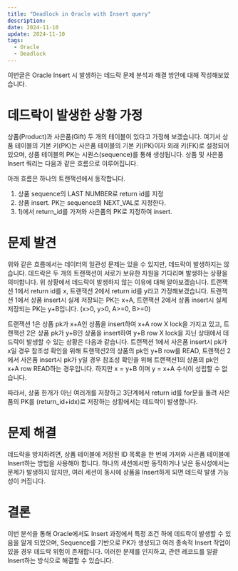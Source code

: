 ```yaml
---
title: "Deadlock in Oracle with Insert query"
description:
date: 2024-11-10
update: 2024-11-10
tags:
  - Oracle
  - Deadlock
---
```


이번글은 Oracle Insert 시 발생하는 데드락 문제 분석과 해결 방안에 대해 작성해보았습니다.

# 데드락이 발생한 상황 가정
상품(Product)과 사은품(Gift) 두 개의 테이블이 있다고 가정해 보겠습니다.
여기서 상품 테이블의 기본 키(PK)는 사은품 테이블의 기본 키(PK)이자 외래 키(FK)로 설정되어 있으며, 상품 테이블의 PK는 시퀀스(sequence)를 통해 생성됩니다.
상품 및 사은품 Insert 쿼리는 다음과 같은 흐름으로 이루어집니다.

아래 흐름은 하나의 트랜잭션에서 동작합니다.
1) 상품 sequence의 LAST NUMBER로 return id를 지정
2) 상품 insert. PK는 sequence의 NEXT_VAL로 지정한다.
3) 1)에서 return_id를 가져와 사은품의 PK로 지정하여 insert.

# 문제 발견
위와 같은 흐름에서는 데이터의 일관성 문제는 있을 수 있지만, 데드락이 발생하지는 않습니다.
데드락은 두 개의 트랜잭션이 서로가 보유한 자원을 기다리며 발생하는 상황을 의미합니다.
위 상황에서 데드락이 발생하지 않는 이유에 대해 알아보겠습니다.
트랜잭션 1에서 return id를 x, 트랜잭션 2에서 return id를 y라고 가정해보겠습니다.
트랜잭션 1에서 상품 insert시 실제 저장되는 PK는 x+A, 트랜잭션 2에서 상품 insert시 실제 저장되는 PK는 y+B입니다. (x>0, y>0, A>=0, B>=0)


트랜잭션 1은 상품 pk가 x+A인 상품을 insert하여 x+A row X lock을 가지고 있고, 
트랜잭션 2은 상품 pk가 y+B인 상품을 insert하여 y+B row X lock을 지닌 상태에서 데드락이 발생할 수 있는 상황은 다음과 같습니다.
트랜잭션 1에서 사은품 insert시 pk가 x일 경우 참조성 확인을 위해 트랜잭션2의 상품의 pk인 y+B row를 READ, 트랜잭션 2에서 사은품 insert시 pk가 y일 경우 참조성 확인을 위해 트랜잭션1의 상품의 pk인 x+A row READ하는 경우입니다. 
하지만 x = y+B 이며 y = x+A 수식이 성립할 수 없습니다.


따라서, 상품 한개가 아닌 여러개를 저장하고 3단계에서 return id를 for문을 돌려 사은품의 PK를 (return_id+idx)로 저장하는 상황에서는 데드락이 발생합니다.


# 문제 해결
데드락을 방지하려면, 상품 테이블에 저장된 ID 목록을 한 번에 가져와 사은품 테이블에 Insert하는 방법을 사용해야 합니다. 
하나의 세션에서만 동작하거나 낮은 동시성에서는 문제가 발생하지 않지만, 여러 세션이 동시에 상품을 Insert하게 되면 데드락 발생 가능성이 커집니다.


# 결론
이번 분석을 통해 Oracle에서도 Insert 과정에서 특정 조건 하에 데드락이 발생할 수 있음을 알게 되었으며, Sequence를 기반으로 PK가 생성되고 여러 종속적 Insert 작업이 있을 경우 데드락 위험이 존재합니다. 
이러한 문제를 인지하고, 관련 레코드를 일괄 Insert하는 방식으로 해결할 수 있습니다.